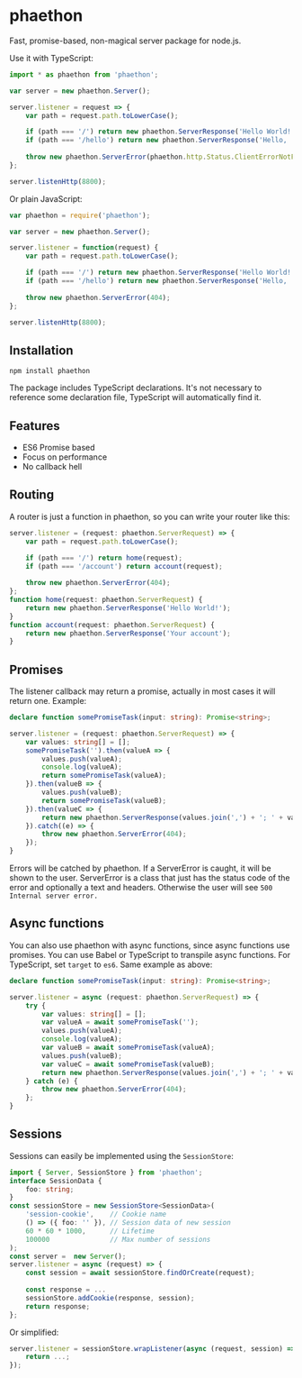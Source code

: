 phaethon
========
Fast, promise-based, non-magical server package for node.js.

Use it with TypeScript:
```typescript
import * as phaethon from 'phaethon';

var server = new phaethon.Server();

server.listener = request => {
    var path = request.path.toLowerCase();

    if (path === '/') return new phaethon.ServerResponse('Hello World!');
    if (path === '/hello') return new phaethon.ServerResponse('Hello, ' + request.query.name + '!');
    
	throw new phaethon.ServerError(phaethon.http.Status.ClientErrorNotFound);
};

server.listenHttp(8800);
```

Or plain JavaScript:
```typescript
var phaethon = require('phaethon');

var server = new phaethon.Server();

server.listener = function(request) {
    var path = request.path.toLowerCase();

    if (path === '/') return new phaethon.ServerResponse('Hello World!');
    if (path === '/hello') return new phaethon.ServerResponse('Hello, ' + request.query.name + '!');
    
	throw new phaethon.ServerError(404);
};

server.listenHttp(8800);
```

Installation
------------
```
npm install phaethon
```
The package includes TypeScript declarations. It's not necessary to reference some declaration file, TypeScript will automatically find it.

Features
--------
* ES6 Promise based
* Focus on performance
* No callback hell

Routing
-------
A router is just a function in phaethon, so you can write your router like this:
```typescript
server.listener = (request: phaethon.ServerRequest) => {
    var path = request.path.toLowerCase();

    if (path === '/') return home(request);
	if (path === '/account') return account(request);
    
	throw new phaethon.ServerError(404);
};
function home(request: phaethon.ServerRequest) {
	return new phaethon.ServerResponse('Hello World!');
}
function account(request: phaethon.ServerRequest) {
	return new phaethon.ServerResponse('Your account');
}

```

Promises
--------
The listener callback may return a promise, actually in most cases it will return one. Example:
```typescript
declare function somePromiseTask(input: string): Promise<string>;

server.listener = (request: phaethon.ServerRequest) => {
	var values: string[] = [];
	somePromiseTask('').then(valueA => {
		values.push(valueA);
		console.log(valueA);
		return somePromiseTask(valueA);
	}).then(valueB => {
		values.push(valueB);
		return somePromiseTask(valueB);
	}).then(valueC => {
		return new phaethon.ServerResponse(values.join(',') + '; ' + valueC);
	}).catch((e) => {
		throw new phaethon.ServerError(404);
	});
}
```
Errors will be catched by phaethon. If a ServerError is caught, it will be shown to the user. ServerError is a class that just has the status code of the error and optionally a text and headers. Otherwise the user will see `500 Internal server error.`

Async functions
---------------
You can also use phaethon with async functions, since async functions use promises. You can use Babel or TypeScript to transpile async functions. For TypeScript, set `target` to `es6`.
Same example as above:
```typescript
declare function somePromiseTask(input: string): Promise<string>;

server.listener = async (request: phaethon.ServerRequest) => {
	try {
		var values: string[] = [];
		var valueA = await somePromiseTask('');
		values.push(valueA);
		console.log(valueA);
		var valueB = await somePromiseTask(valueA);
		values.push(valueB);
		var valueC = await somePromiseTask(valueB);
		return new phaethon.ServerResponse(values.join(',') + '; ' + valueC);
	} catch (e) {
		throw new phaethon.ServerError(404);
	};
}
```

Sessions
--------
Sessions can easily be implemented using the `SessionStore`:
```typescript
import { Server, SessionStore } from 'phaethon';
interface SessionData {
	foo: string;
}
const sessionStore = new SessionStore<SessionData>(
	'session-cookie',    // Cookie name
	() => ({ foo: '' }), // Session data of new session
	60 * 60 * 1000,      // Lifetime
	100000               // Max number of sessions
);
const server =  new Server();
server.listener = async (request) => {
	const session = await sessionStore.findOrCreate(request);
	
	const response = ...
	sessionStore.addCookie(response, session);
	return response;
};
```
Or simplified:
```typescript
server.listener = sessionStore.wrapListener(async (request, session) => {
	return ...;
});
```
